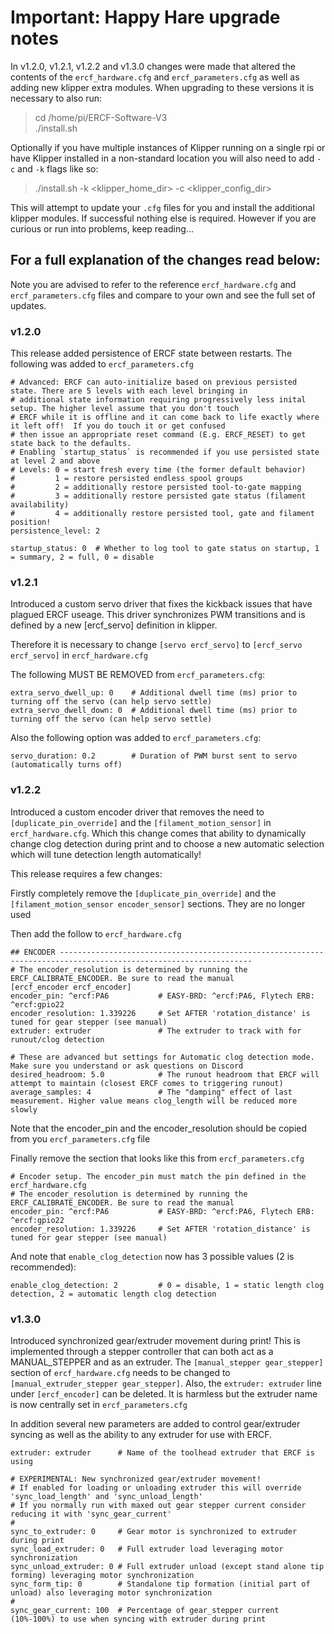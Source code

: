 # Important: Happy Hare upgrade notes
In v1.2.0, v1.2.1, v1.2.2 and v1.3.0 changes were made that altered the contents of the `ercf_hardware.cfg` and `ercf_parameters.cfg` as well as adding new klipper extra modules.  When upgrading to these versions it is necessary to also run:

 > cd /home/pi/ERCF-Software-V3<br>
 > ./install.sh

Optionally if you have multiple instances of Klipper running on a single rpi or have Klipper installed in a non-standard location you will also need to add `-c` and `-k` flags like so:

 > ./install.sh -k <klipper_home_dir> -c <klipper_config_dir>

This will attempt to update your `.cfg` files for you and install the additional klipper modules.  If successful nothing else is required. However if you are curious or run into problems, keep reading...

## For a full explanation of the changes read below:
Note you are advised to refer to the reference `ercf_hardware.cfg` and `ercf_parameters.cfg` files and compare to your own and see the full set of updates.

### v1.2.0
This release added persistence of ERCF state between restarts. The following was added to `ercf_parameters.cfg`

    # Advanced: ERCF can auto-initialize based on previous persisted state. There are 5 levels with each level bringing in
    # additional state information requiring progressively less inital setup. The higher level assume that you don't touch
    # ERCF while it is offline and it can come back to life exactly where it left off!  If you do touch it or get confused
    # then issue an appropriate reset command (E.g. ERCF_RESET) to get state back to the defaults.
    # Enabling `startup_status` is recommended if you use persisted state at level 2 and above
    # Levels: 0 = start fresh every time (the former default behavior)
    #         1 = restore persisted endless spool groups
    #         2 = additionally restore persisted tool-to-gate mapping
    #         3 = additionally restore persisted gate status (filament availability)
    #         4 = additionally restore persisted tool, gate and filament position!
    persistence_level: 2

    startup_status: 0  # Whether to log tool to gate status on startup, 1 = summary, 2 = full, 0 = disable


### v1.2.1
Introduced a custom servo driver that fixes the kickback issues that have plagued ERCF useage.  This driver synchronizes PWM transitions and is defined by a new [ercf_servo] definition in klipper.

Therefore it is necessary to change `[servo ercf_servo]` to `[ercf_servo ercf_servo]` in `ercf_hardware.cfg`

The following MUST BE REMOVED from `ercf_parameters.cfg`:

    extra_servo_dwell_up: 0    # Additional dwell time (ms) prior to turning off the servo (can help servo settle)
    extra_servo_dwell_down: 0  # Additional dwell time (ms) prior to turning off the servo (can help servo settle)

Also the following option was added to `ercf_parameters.cfg`:

    servo_duration: 0.2        # Duration of PWM burst sent to servo (automatically turns off)


### v1.2.2
Introduced a custom encoder driver that removes the need to `[duplicate_pin_override]` and the `[filament_motion_sensor]` in `ercf_hardware.cfg`. Which this change comes that ability to dynamically change clog detection during print and to choose a new automatic selection which will tune detection length automatically! 

This release requires a few changes:

Firstly completely remove the `[duplicate_pin_override]` and the `[filament_motion_sensor encoder_sensor]` sections. They are no longer used

Then add the follow to `ercf_hardware.cfg`

    ## ENCODER -----------------------------------------------------------------------------------------------------------------
    # The encoder_resolution is determined by running the ERCF_CALIBRATE_ENCODER. Be sure to read the manual
    [ercf_encoder ercf_encoder]
    encoder_pin: ^ercf:PA6           # EASY-BRD: ^ercf:PA6, Flytech ERB: ^ercf:gpio22
    encoder_resolution: 1.339226     # Set AFTER 'rotation_distance' is tuned for gear stepper (see manual)
    extruder: extruder               # The extruder to track with for runout/clog detection
    
    # These are advanced but settings for Automatic clog detection mode. Make sure you understand or ask questions on Discord
    desired_headroom: 5.0            # The runout headroom that ERCF will attempt to maintain (closest ERCF comes to triggering runout)
    average_samples: 4               # The "damping" effect of last measurement. Higher value means clog_length will be reduced more slowly

Note that the encoder_pin and the encoder_resolution should be copied from you `ercf_parameters.cfg` file

Finally remove the section that looks like this from `ercf_parameters.cfg`

    # Encoder setup. The encoder_pin must match the pin defined in the ercf_hardware.cfg
    # The encoder_resolution is determined by running the ERCF_CALIBRATE_ENCODER. Be sure to read the manual
    encoder_pin: ^ercf:PA6           # EASY-BRD: ^ercf:PA6, Flytech ERB: ^ercf:gpio22
    encoder_resolution: 1.339226     # Set AFTER 'rotation_distance' is tuned for gear stepper (see manual)

And note that `enable_clog_detection` now has 3 possible values (2 is recommended):

    enable_clog_detection: 2         # 0 = disable, 1 = static length clog detection, 2 = automatic length clog detection


### v1.3.0
Introduced synchronized gear/extruder movement during print!  This is implemented through a stepper controller that can both act as a MANUAL_STEPPER and as an extruder.  The `[manual_stepper gear_stepper]` section of `ercf_hardware.cfg` needs to be changed to `[manual_extruder_stepper gear_stepper]`. Also, the `extruder: extruder` line under `[ercf_encoder]` can be deleted.  It is harmless but the extruder name is now centrally set in `ercf_parameters.cfg`

In addition several new parameters are added to control gear/extruder syncing as well as the ability to any extruder for use with ERCF.

    extruder: extruder		# Name of the toolhead extruder that ERCF is using

    # EXPERIMENTAL: New synchronized gear/extruder movement!
    # If enabled for loading or unloading extruder this will override 'sync_load_length' and 'sync_unload_length'
    # If you normally run with maxed out gear stepper current consider reducing it with 'sync_gear_current'
    #
    sync_to_extruder: 0		# Gear motor is synchronized to extruder during print
    sync_load_extruder: 0	# Full extruder load leveraging motor synchronization
    sync_unload_extruder: 0	# Full extruder unload (except stand alone tip forming) leveraging motor synchronization
    sync_form_tip: 0		# Standalone tip formation (initial part of unload) also leveraging motor synchronization
    #
    sync_gear_current: 100	# Percentage of gear_stepper current (10%-100%) to use when syncing with extruder during print

